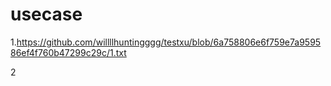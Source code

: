 # usecase
1.https://github.com/willllhuntingggg/testxu/blob/6a758806e6f759e7a959586ef4f760b47299c29c/1.txt

2